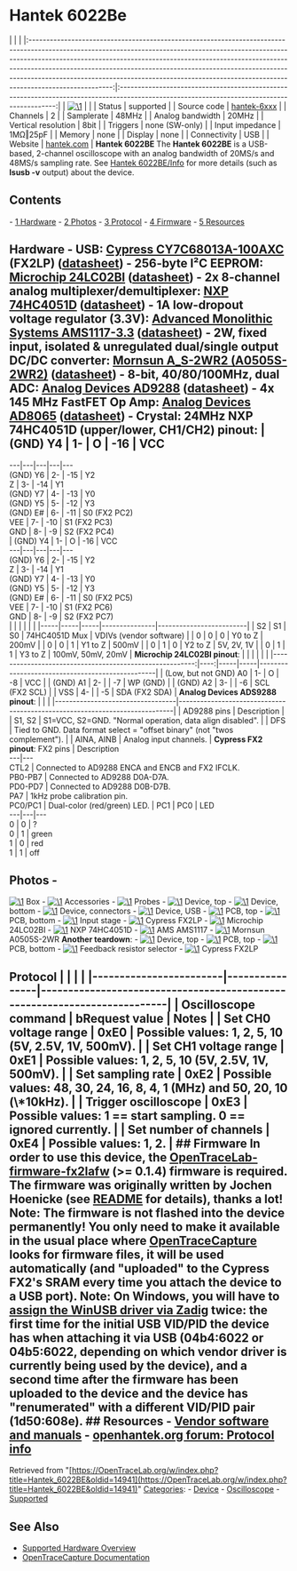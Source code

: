 # Hantek 6022Be

| | | |:-----------------------------------------------------------------------------------------------------------------------------------------------------------------------------------------------------------------------------------------------------------------------------------------------------------------------------------------------------------------------------------------------------------------------------:|:------------------------------------------------------------------------------------------------------------------------------------------:| | [![\1](../../assets/hardware/general/\2)](./File:Hantek_6022be_mugshot.png.html) | | | Status | supported | | Source code | [hantek-6xxx](http://github.com/OpenTraceLab/?p=OpenTraceCapture.git;a=tree;f=src/hardware/hantek-6xxx) | | Channels | 2 | | Samplerate | 48MHz | | Analog bandwidth | 20MHz | | Vertical resolution | 8bit | | Triggers | none (SW-only) | | Input impedance | 1MΩ‖25pF | | Memory | none | | Display | none | | Connectivity | USB | | Website | [hantek.com](http://www.hantek.com/en/ProductDetail_2_31.html) | **Hantek 6022BE** The **Hantek 6022BE** is a USB-based, 2-channel oscilloscope with an analog bandwidth of 20MS/s and 48MS/s sampling rate. See [Hantek 6022BE/Info](Hantek_6022BE/Info.html "Hantek 6022BE/Info") for more details (such as **lsusb -v** output) about the device. 
## Contents 
\- [1 Hardware](Hantek_6022BE.html#Hardware) \- [2 Photos](Hantek_6022BE.html#Photos) \- [3 Protocol](Hantek_6022BE.html#Protocol) \- [4 Firmware](Hantek_6022BE.html#Firmware) \- [5 Resources](Hantek_6022BE.html#Resources) 
## Hardware \- **USB**: [Cypress CY7C68013A-100AXC](http://www.cypress.com/documentation/datasheets/cy7c68013a-cy7c68014a-cy7c68015a-cy7c68016a-ez-usb-fx2lp-usb) (FX2LP) ([datasheet](http://www.cypress.com/file/138911/download)) \- **256-byte I²C EEPROM**: [Microchip 24LC02BI](http://www.microchip.com/wwwproducts/en/24LC02B) ([datasheet](http://ww1.microchip.com/downloads/en/DeviceDoc/21709J.pdf)) \- 2x **8-channel analog multiplexer/demultiplexer**: [NXP 74HC4051D](http://www.nexperia.com/products/logic/switches-multiplexers-de-multiplexers/digital-switches/74HC4051D.html) ([datasheet](http://assets.nexperia.com/documents/data-sheet/74HC_HCT4051.pdf)) \- **1A low-dropout voltage regulator (3.3V):** [Advanced Monolithic Systems AMS1117-3.3](http://www.advanced-monolithic.com/products/voltreg.html#1117) ([datasheet](http://www.advanced-monolithic.com/pdf/ds1117.pdf)) \- **2W, fixed input, isolated & unregulated dual/single output DC/DC converter**: [Mornsun A_S-2WR2 (A0505S-2WR2)](http://www.mornsun.cn/html/product/content/A_S-2WR2.html) ([datasheet](http://www.mornsun.cn/uploads/pdf/A_S-2WR2.pdf)) \- **8-bit, 40/80/100MHz, dual ADC**: [Analog Devices AD9288](http://www.analog.com/en/products/analog-to-digital-converters/ad-converters/ad9288.html) ([datasheet](http://www.analog.com/media/en/technical-documentation/data-sheets/AD9288.pdf)) \- 4x **145 MHz FastFET Op Amp**: [Analog Devices AD8065](http://www.analog.com/en/products/amplifiers/operational-amplifiers/jfet-input-amplifiers/ad8065.html) ([datasheet](http://www.analog.com/media/en/technical-documentation/data-sheets/AD8065-KGD-CHIP.pdf)) \- **Crystal**: 24MHz **NXP 74HC4051D (upper/lower, CH1/CH2) pinout**:  | (GND) Y4 | 1- |  O | -16 | VCC  
---|---|---|---|---  
(GND) Y6 | 2- | -15 | Y2  
Z | 3- | -14 | Y1  
(GND) Y7 | 4- | -13 | Y0  
(GND) Y5 | 5- | -12 | Y3  
(GND) E# | 6- | -11 | S0 (FX2 PC2)  
VEE | 7- | -10 | S1 (FX2 PC3)  
GND | 8- | -9 | S2 (FX2 PC4)  
| (GND) Y4 | 1- |  O | -16 | VCC  
---|---|---|---|---  
(GND) Y6 | 2- | -15 | Y2  
Z | 3- | -14 | Y1  
(GND) Y7 | 4- | -13 | Y0  
(GND) Y5 | 5- | -12 | Y3  
(GND) E# | 6- | -11 | S0 (FX2 PC5)  
VEE | 7- | -10 | S1 (FX2 PC6)  
GND | 8- | -9 | S2 (FX2 PC7)  
| | | | | | |-----|-----|-----|---------------|-------------------------| | S2 | S1 | S0 | 74HC4051D Mux | VDIVs (vendor software) | | 0 | 0 | 0 | Y0 to Z | 200mV | | 0 | 0 | 1 | Y1 to Z | 500mV | | 0 | 1 | 0 | Y2 to Z | 5V, 2V, 1V | | 0 | 1 | 1 | Y3 to Z | 100mV, 50mV, 20mV | **Microchip 24LC02BI pinout**:  | | | | | | |--------------------------------------------------------:|----:|-----|-----|-------------------------------------------------| | (Low, but not GND) A0 | 1- | O | -8 | VCC | | (GND) A1 | 2- | | -7 | WP (GND) | | (GND) A2 | 3- | | -6 | SCL (FX2 SCL) | | VSS | 4- | | -5 | SDA (FX2 SDA) |  **Analog Devices ADS9288 pinout**: | | | |----------------------------------|----------------------------------------------------------------------------| | AD9288 pins | Description | | S1, S2 | S1=VCC, S2=GND. "Normal operation, data align disabled". | | DFS | Tied to GND. Data format select = "offset binary" (not "twos complement"). | | AINA, AINB | Analog input channels. | **Cypress FX2 pinout**:  FX2 pins | Description  
---|---  
CTL2 | Connected to AD9288 ENCA and ENCB and FX2 IFCLK.  
PB0-PB7 | Connected to AD9288 D0A-D7A.  
PD0-PD7 | Connected to AD9288 D0B-D7B.  
PA7 | 1kHz probe calibration pin.  
PC0/PC1 | Dual-color (red/green) LED.  | PC1 | PC0 | LED  
---|---|---  
0 | 0 | ?  
0 | 1 | green  
1 | 0 | red  
1 | 1 | off  
## Photos \- 
[![\1](../../assets/hardware/general/\2)](./File:Hantek_6022be_box.jpg.html)
Box
\- 
[![\1](../../assets/hardware/general/\2)](./File:Hantek_6022be_accessories.jpg.html)
Accessories
\- 
[![\1](../../assets/hardware/general/\2)](./File:Hantek_6022be_probes.jpg.html)
Probes
\- 
[![\1](../../assets/hardware/general/\2)](./File:Hantek_6022be_device_top.jpg.html)
Device, top
\- 
[![\1](../../assets/hardware/general/\2)](./File:Hantek_6022be_device_bottom.jpg.html)
Device, bottom
\- 
[![\1](../../assets/hardware/general/\2)](./File:Hantek_6022be_device_connectors.jpg.html)
Device, connectors
\- 
[![\1](../../assets/hardware/general/\2)](./File:Hantek_6022be_device_usb.jpg.html)
Device, USB
\- 
[![\1](../../assets/hardware/general/\2)](./File:Hantek_6022be_pcb_top.jpg.html)
PCB, top
\- 
[![\1](../../assets/hardware/general/\2)](./File:Hantek_6022be_pcb_bottom.jpg.html)
PCB, bottom
\- 
[![\1](../../assets/hardware/general/\2)](./File:Hantek_6022be_pcb_input_stage.jpg.html)
Input stage
\- 
[![\1](../../assets/hardware/general/\2)](./File:Hantek_6022be_cypress_fx2lp.jpg.html)
Cypress FX2LP
\- 
[![\1](../../assets/hardware/general/\2)](./File:Hantek_6022be_microchip_24lc02bi.jpg.html)
Microchip 24LC02BI
\- 
[![\1](../../assets/hardware/general/\2)](./File:Hantek_6022be_nxp_74hc4051d.jpg.html)
NXP 74HC4051D
\- 
[![\1](../../assets/hardware/general/\2)](./File:Hantek_6022be_ams1117.jpg.html)
AMS AMS1117
\- 
[![\1](../../assets/hardware/general/\2)](./File:Hantek_6022be_mornsun_a0505s-2wr.jpg.html)
Mornsun A0505S-2WR
**Another teardown**: \- 
[![\1](../../assets/hardware/general/\2)](./File:Hantek_6022be.jpg.html)
Device, top
\- 
[![\1](../../assets/hardware/general/\2)](./File:Hantek_6022be_1.jpg.html)
PCB, top
\- 
[![\1](../../assets/hardware/general/\2)](./File:Hantek_6022be_2.jpg.html)
PCB, bottom
\- 
[![\1](../../assets/hardware/general/\2)](./File:Hantek_6022be_zoomed_1.jpg.html)
Feedback resistor selector
\- 
[![\1](../../assets/hardware/general/\2)](./File:Hantek_6022be_zoomed_2.jpg.html)
Cypress FX2LP
## Protocol | | | | |------------------------|----------------|--------------------------------------------------------------------------| | Oscilloscope command | bRequest value | Notes | | Set CH0 voltage range | 0xE0 | Possible values: 1, 2, 5, 10 (5V, 2.5V, 1V, 500mV). | | Set CH1 voltage range | 0xE1 | Possible values: 1, 2, 5, 10 (5V, 2.5V, 1V, 500mV). | | Set sampling rate | 0xE2 | Possible values: 48, 30, 24, 16, 8, 4, 1 (MHz) and 50, 20, 10 (\\*10kHz). | | Trigger oscilloscope | 0xE3 | Possible values: 1 == start sampling. 0 == ignored currently. | | Set number of channels | 0xE4 | Possible values: 1, 2. | ## Firmware In order to use this device, the [OpenTraceLab-firmware-fx2lafw](Fx2lafw.html "Fx2lafw") (\>= 0.1.4) firmware is required. The firmware was originally written by Jochen Hoenicke (see [README](http://github.com/OpenTraceLab/?p=OpenTraceLab-firmware-fx2lafw.git;a=blob;f=README) for details), thanks a lot! **Note**: The firmware is **not** flashed into the device permanently! You only need to make it available in the usual place where [OpenTraceCapture](OpenTraceCapture.html "OpenTraceCapture") looks for firmware files, it will be used automatically (and "uploaded" to the Cypress FX2's SRAM every time you attach the device to a USB port). **Note**: On Windows, you will have to [assign the WinUSB driver via Zadig](Windows.html#Device_specific_USB_driver "Windows") **twice**: the first time for the initial USB VID/PID the device has when attaching it via USB (04b4:6022 or 04b5:6022, depending on which vendor driver is currently being used by the device), and a second time after the firmware has been uploaded to the device and the device has "renumerated" with a different VID/PID pair (1d50:608e). ## Resources \- [Vendor software and manuals](http://1drv.ms/1gWOsUF) \- [openhantek.org forum: Protocol info](https://web.archive.org/web/20140422004136/http://www.openhantek.org/forum/topic/4/13/)
Retrieved from "[https://OpenTraceLab.org/w/index.php?title=Hantek_6022BE&oldid=14941](https://OpenTraceLab.org/w/index.php?title=Hantek_6022BE&oldid=14941)" 
[Categories](specialcategories-specialcategories.md): \- [Device](./Category:Device.html "Category:Device") \- [Oscilloscope](./Category:Oscilloscope.html "Category:Oscilloscope") \- [Supported](./Category:Supported.html "Category:Supported")

## See Also
- [Supported Hardware Overview](../supported-hardware.md)
- [OpenTraceCapture Documentation](../../opentracecapture/overview.md)

